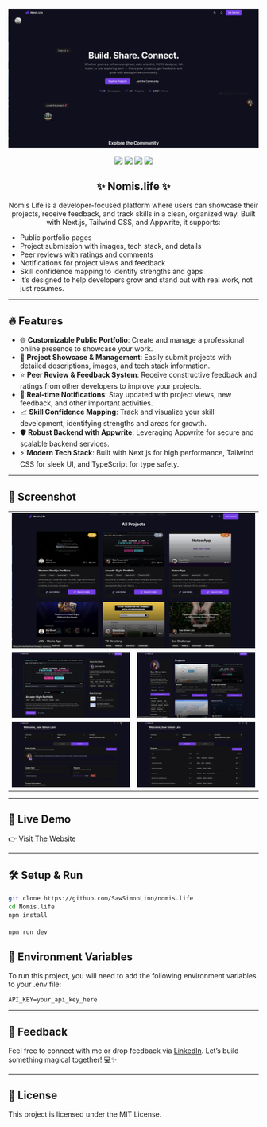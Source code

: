 <p align="center">
  <img src="./public/heading.png" alt="heading img">
</p>

<p align="center">
  <img src="https://img.shields.io/badge/NEXT.JS-000000?style=for-the-badge&logo=nextjs&logoColor=white" />
  <img src="https://img.shields.io/badge/TAILWIND%20CSS-06B6D4?style=for-the-badge&logo=tailwindcss&logoColor=white" />
  <img src="https://img.shields.io/badge/TYPESCRIPT-3178C6?style=for-the-badge&logo=typescript&logoColor=white" />
  <img src="https://img.shields.io/badge/APPWRITE-000000?style=for-the-badge&logo=appwrite&logoColor=white" />
</p>

<h2 align="center">✨ Nomis.life ✨</h2>

<p align="center">
  Nomis Life is a developer-focused platform where users can showcase their projects, receive feedback, and track skills in a clean, organized way. Built with Next.js, Tailwind CSS, and Appwrite, it supports:

- Public portfolio pages
- Project submission with images, tech stack, and details
- Peer reviews with ratings and comments
- Notifications for project views and feedback
- Skill confidence mapping to identify strengths and gaps
- It’s designed to help developers grow and stand out with real work, not just resumes.
</p>

---

## 🔥 Features

- 🌐 **Customizable Public Portfolio**: Create and manage a professional online presence to showcase your work.
- 🚀 **Project Showcase & Management**: Easily submit projects with detailed descriptions, images, and tech stack information.
- ⭐ **Peer Review & Feedback System**: Receive constructive feedback and ratings from other developers to improve your projects.
- 🔔 **Real-time Notifications**: Stay updated with project views, new feedback, and other important activities.
- 📈 **Skill Confidence Mapping**: Track and visualize your skill development, identifying strengths and areas for growth.
- 🛡️ **Robust Backend with Appwrite**: Leveraging Appwrite for secure and scalable backend services.
- ⚡ **Modern Tech Stack**: Built with Next.js for high performance, Tailwind CSS for sleek UI, and TypeScript for type safety.

---

## 📸 Screenshot

<table align="center">
  <tr>
    <td colspan="2"><img src="./public/01.PNG" width="100%"/></td>
  </tr>
  <tr>
    <td><img src="./public/02.PNG" width="100%"/></td>
    <td><img src="./public/03.PNG" width="100%"/></td>
  </tr>
  <tr>
    <td><img src="./public/05.PNG" width="100%"/></td>
    <td><img src="./public/04.PNG" width="100%"/></td>
  </tr>
</table>

---

## 🚀 Live Demo

👉 [Visit The Website](https://nomis.life)

---

## 🛠️ Setup & Run

```bash
git clone https://github.com/SawSimonLinn/nomis.life
cd Nomis.life
npm install

npm run dev
```

## 🔑 Environment Variables

To run this project, you will need to add the following environment variables to your .env file:

```
API_KEY=your_api_key_here

```

---

## 💬 Feedback

Feel free to connect with me or drop feedback via [LinkedIn](https://www.linkedin.com/in/sawsimonlinn/). Let’s build something magical together! 💻✨

---

## 📄 License

This project is licensed under the MIT License.
